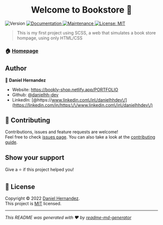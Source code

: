 <h1 align="center">Welcome to Bookstore 👋</h1>
<p>
  <img alt="Version" src="https://img.shields.io/badge/version-1.0.0-blue.svg?cacheSeconds=2592000" />
  <a href="https://github.com/danielhh-dev/Bookstore-Daniel-Hernandez#readme" target="_blank">
    <img alt="Documentation" src="https://img.shields.io/badge/documentation-yes-brightgreen.svg" />
  </a>
  <a href="https://github.com/danielhh-dev/Bookstore-Daniel-Hernandez/graphs/commit-activity" target="_blank">
    <img alt="Maintenance" src="https://img.shields.io/badge/Maintained%3F-yes-green.svg" />
  </a>
  <a href="https://opensource.org/licenses/MIT" target="_blank">
    <img alt="License: MIT" src="https://img.shields.io/github/license/danielhh-dev/Bookstore" />
  </a>
</p>

> This is my first project using SCSS, a web that simulates a book store hompage, using only HTML/CSS

### 🏠 [Homepage](https://bookly-shop.netlify.app/)

## Author

👤 **Daniel Hernandez**

* Website: https://bookly-shop.netlify.app/PORTFOLIO
* Github: [@danielhh-dev](https://github.com/danielhh-dev)
* LinkedIn: [@https:\/\/www.linkedin.com\/in\/danielhhdev\/](https://linkedin.com/in/https:\/\/www.linkedin.com\/in\/danielhhdev\/)

## 🤝 Contributing

Contributions, issues and feature requests are welcome!<br />Feel free to check [issues page](https://github.com/danielhh-dev/Bookstore-Daniel-Hernandez/issues). You can also take a look at the [contributing guide](https://github.com/danielhh-dev/Bookstore-Daniel-Hernandez/blob/master/CONTRIBUTING.md).

## Show your support

Give a ⭐️ if this project helped you!

## 📝 License

Copyright © 2022 [Daniel Hernandez](https://github.com/danielhh-dev).<br />
This project is [MIT](https://opensource.org/licenses/MIT) licensed.

***
_This README was generated with ❤️ by [readme-md-generator](https://github.com/kefranabg/readme-md-generator)_